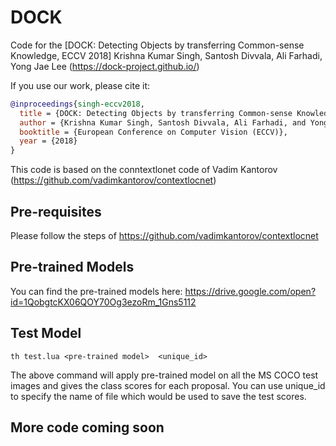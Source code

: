 # DOCK
Code for the [DOCK: Detecting Objects by transferring Common-sense Knowledge, ECCV 2018]
Krishna Kumar Singh, Santosh Divvala, Ali Farhadi, Yong Jae Lee
(https://dock-project.github.io/)

If you use our work, please cite it:
```bibtex
@inproceedings{singh-eccv2018,
  title = {DOCK: Detecting Objects by transferring Common-sense Knowledge},
  author = {Krishna Kumar Singh, Santosh Divvala, Ali Farhadi, and Yong Jae Lee},
  booktitle = {European Conference on Computer Vision (ECCV)},
  year = {2018}
}
```

This code is based on the conntextlonet code of Vadim Kantorov (https://github.com/vadimkantorov/contextlocnet)

## Pre-requisites

Please follow the steps of https://github.com/vadimkantorov/contextlocnet

## Pre-trained Models

You can find the pre-trained models here: https://drive.google.com/open?id=1QobgtcKX06QOY70Og3ezoRm_1Gns5112

## Test Model

```
th test.lua <pre-trained model>  <unique_id>
```

The above command will apply pre-trained model on all the MS COCO test images and gives the class scores for each proposal. You can use unique_id to specify the name of file which would be used to save the test scores.

## More code coming soon

